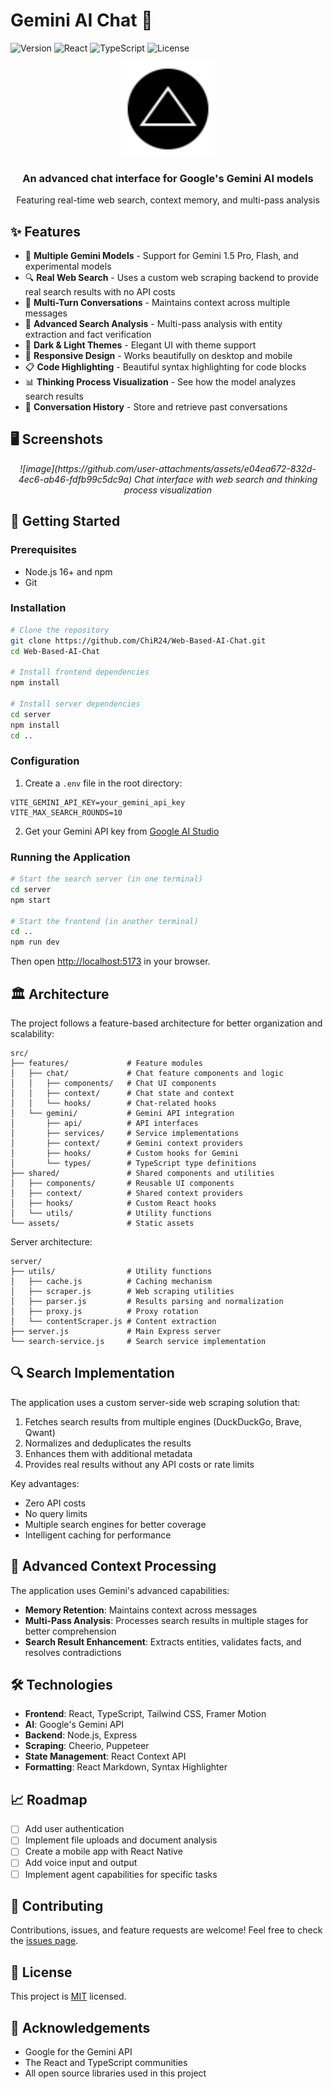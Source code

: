 # Gemini AI Chat 🤖

![Version](https://img.shields.io/badge/version-1.0.0-blue)
![React](https://img.shields.io/badge/React-18.2-61DAFB?logo=react)
![TypeScript](https://img.shields.io/badge/TypeScript-5.2-3178C6?logo=typescript)
![License](https://img.shields.io/badge/license-MIT-green)

<div align="center">
  <img src="src/assets/grok-logo.svg" alt="Gemini AI Chat Logo" width="150" height="150" />
  <h3>An advanced chat interface for Google's Gemini AI models</h3>
  <p>Featuring real-time web search, context memory, and multi-pass analysis</p>
</div>

## ✨ Features

- 🧠 **Multiple Gemini Models** - Support for Gemini 1.5 Pro, Flash, and experimental models
- 🔍 **Real Web Search** - Uses a custom web scraping backend to provide real search results with no API costs
- 💬 **Multi-Turn Conversations** - Maintains context across multiple messages
- 🧐 **Advanced Search Analysis** - Multi-pass analysis with entity extraction and fact verification
- 🌙 **Dark & Light Themes** - Elegant UI with theme support
- 📱 **Responsive Design** - Works beautifully on desktop and mobile
- 📋 **Code Highlighting** - Beautiful syntax highlighting for code blocks
- 📊 **Thinking Process Visualization** - See how the model analyzes search results
- 🔄 **Conversation History** - Store and retrieve past conversations

## 🖥️ Screenshots

<div align="center">
  <p><i>![image](https://github.com/user-attachments/assets/e04ea672-832d-4ec6-ab46-fdfb99c5dc9a)
Chat interface with web search and thinking process visualization</i></p>
</div>

## 🚀 Getting Started

### Prerequisites

- Node.js 16+ and npm
- Git

### Installation

```bash
# Clone the repository
git clone https://github.com/ChiR24/Web-Based-AI-Chat.git
cd Web-Based-AI-Chat

# Install frontend dependencies
npm install

# Install server dependencies
cd server
npm install
cd ..
```

### Configuration

1. Create a `.env` file in the root directory:

```
VITE_GEMINI_API_KEY=your_gemini_api_key
VITE_MAX_SEARCH_ROUNDS=10
```

2. Get your Gemini API key from [Google AI Studio](https://ai.google.dev/)

### Running the Application

```bash
# Start the search server (in one terminal)
cd server
npm start

# Start the frontend (in another terminal)
cd ..
npm run dev
```

Then open [http://localhost:5173](http://localhost:5173) in your browser.

## 🏛️ Architecture

The project follows a feature-based architecture for better organization and scalability:

```
src/
├── features/             # Feature modules
│   ├── chat/             # Chat feature components and logic
│   │   ├── components/   # Chat UI components
│   │   ├── context/      # Chat state and context
│   │   └── hooks/        # Chat-related hooks
│   └── gemini/           # Gemini API integration
│       ├── api/          # API interfaces
│       ├── services/     # Service implementations
│       ├── context/      # Gemini context providers
│       ├── hooks/        # Custom hooks for Gemini
│       └── types/        # TypeScript type definitions
├── shared/               # Shared components and utilities
│   ├── components/       # Reusable UI components
│   ├── context/          # Shared context providers
│   ├── hooks/            # Custom React hooks
│   └── utils/            # Utility functions
└── assets/               # Static assets
```

Server architecture:

```
server/
├── utils/                # Utility functions
│   ├── cache.js          # Caching mechanism
│   ├── scraper.js        # Web scraping utilities
│   ├── parser.js         # Results parsing and normalization
│   ├── proxy.js          # Proxy rotation
│   └── contentScraper.js # Content extraction
├── server.js             # Main Express server
└── search-service.js     # Search service implementation
```

## 🔍 Search Implementation

The application uses a custom server-side web scraping solution that:

1. Fetches search results from multiple engines (DuckDuckGo, Brave, Qwant)
2. Normalizes and deduplicates the results
3. Enhances them with additional metadata
4. Provides real results without any API costs or rate limits

Key advantages:
- Zero API costs
- No query limits
- Multiple search engines for better coverage
- Intelligent caching for performance

## 🧠 Advanced Context Processing

The application uses Gemini's advanced capabilities:

- **Memory Retention**: Maintains context across messages
- **Multi-Pass Analysis**: Processes search results in multiple stages for better comprehension
- **Search Result Enhancement**: Extracts entities, validates facts, and resolves contradictions

## 🛠️ Technologies

- **Frontend**: React, TypeScript, Tailwind CSS, Framer Motion
- **AI**: Google's Gemini API
- **Backend**: Node.js, Express
- **Scraping**: Cheerio, Puppeteer
- **State Management**: React Context API
- **Formatting**: React Markdown, Syntax Highlighter

## 📈 Roadmap

- [ ] Add user authentication
- [ ] Implement file uploads and document analysis
- [ ] Create a mobile app with React Native
- [ ] Add voice input and output
- [ ] Implement agent capabilities for specific tasks

## 🤝 Contributing

Contributions, issues, and feature requests are welcome! Feel free to check the [issues page](https://github.com/ChiR24/Web-Based-AI-Chat/issues).

## 📄 License

This project is [MIT](LICENSE) licensed.

## 👏 Acknowledgements

- Google for the Gemini API
- The React and TypeScript communities
- All open source libraries used in this project
